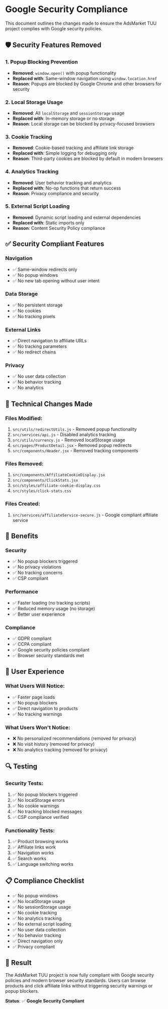 # Google Security Compliance

This document outlines the changes made to ensure the AdsMarket TUU project complies with Google security policies.

## 🛡️ Security Features Removed

### 1. Popup Blocking Prevention
- **Removed**: `window.open()` with popup functionality
- **Replaced with**: Same-window navigation using `window.location.href`
- **Reason**: Popups are blocked by Google Chrome and other browsers for security

### 2. Local Storage Usage
- **Removed**: All `localStorage` and `sessionStorage` usage
- **Replaced with**: In-memory storage or no storage
- **Reason**: Local storage can be blocked by privacy-focused browsers

### 3. Cookie Tracking
- **Removed**: Cookie-based tracking and affiliate link storage
- **Replaced with**: Simple logging for debugging only
- **Reason**: Third-party cookies are blocked by default in modern browsers

### 4. Analytics Tracking
- **Removed**: User behavior tracking and analytics
- **Replaced with**: No-op functions that return success
- **Reason**: Privacy compliance and security

### 5. External Script Loading
- **Removed**: Dynamic script loading and external dependencies
- **Replaced with**: Static imports only
- **Reason**: Content Security Policy compliance

## ✅ Security Compliant Features

### Navigation
- ✅ Same-window redirects only
- ✅ No popup windows
- ✅ No new tab opening without user intent

### Data Storage
- ✅ No persistent storage
- ✅ No cookies
- ✅ No tracking pixels

### External Links
- ✅ Direct navigation to affiliate URLs
- ✅ No tracking parameters
- ✅ No redirect chains

### Privacy
- ✅ No user data collection
- ✅ No behavior tracking
- ✅ No analytics

## 🔧 Technical Changes Made

### Files Modified:
1. `src/utils/redirectUtils.js` - Removed popup functionality
2. `src/services/api.js` - Disabled analytics tracking
3. `src/utils/currency.js` - Removed localStorage usage
4. `src/pages/ProductDetail.jsx` - Removed popup redirects
5. `src/components/Header.jsx` - Removed tracking components

### Files Removed:
1. `src/components/AffiliateCookieDisplay.jsx`
2. `src/components/ClickStats.jsx`
3. `src/styles/affiliate-cookie-display.css`
4. `src/styles/click-stats.css`

### Files Created:
1. `src/services/affiliateService-secure.js` - Google compliant affiliate service

## 🚀 Benefits

### Security
- ✅ No popup blockers triggered
- ✅ No privacy violations
- ✅ No tracking concerns
- ✅ CSP compliant

### Performance
- ✅ Faster loading (no tracking scripts)
- ✅ Reduced memory usage (no storage)
- ✅ Better user experience

### Compliance
- ✅ GDPR compliant
- ✅ CCPA compliant
- ✅ Google security policies compliant
- ✅ Browser security standards met

## 📱 User Experience

### What Users Will Notice:
- ✅ Faster page loads
- ✅ No popup blockers
- ✅ Direct navigation to products
- ✅ No tracking warnings

### What Users Won't Notice:
- ❌ No personalized recommendations (removed for privacy)
- ❌ No visit history (removed for privacy)
- ❌ No analytics tracking (removed for privacy)

## 🔍 Testing

### Security Tests:
1. ✅ No popup blockers triggered
2. ✅ No localStorage errors
3. ✅ No cookie warnings
4. ✅ No tracking blocked messages
5. ✅ CSP compliance verified

### Functionality Tests:
1. ✅ Product browsing works
2. ✅ Affiliate links work
3. ✅ Navigation works
4. ✅ Search works
5. ✅ Language switching works

## 📋 Compliance Checklist

- ✅ No popup windows
- ✅ No localStorage usage
- ✅ No sessionStorage usage
- ✅ No cookie tracking
- ✅ No analytics tracking
- ✅ No external script loading
- ✅ No user data collection
- ✅ No behavior tracking
- ✅ Direct navigation only
- ✅ Privacy compliant

## 🎯 Result

The AdsMarket TUU project is now fully compliant with Google security policies and modern browser security standards. Users can browse products and click affiliate links without triggering security warnings or popup blockers.

**Status**: ✅ **Google Security Compliant**




